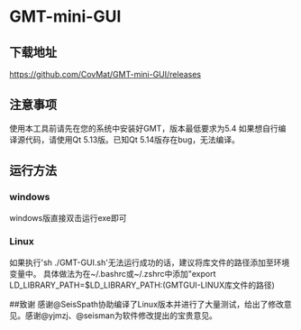 # GMT-mini-GUI

## 下载地址
https://github.com/CovMat/GMT-mini-GUI/releases

## 注意事项
使用本工具前请先在您的系统中安装好GMT，版本最低要求为5.4
如果想自行编译源代码，请使用Qt 5.13版。已知Qt 5.14版存在bug，无法编译。

## 运行方法
### windows
windows版直接双击运行exe即可
### Linux
如果执行'sh ./GMT-GUI.sh'无法运行成功的话，建议将库文件的路径添加至环境变量中。
具体做法为在~/.bashrc或~/.zshrc中添加"export LD_LIBRARY_PATH=$LD_LIBRARY_PATH:(GMTGUI-LINUX库文件的路径)

##致谢
感谢@SeisSpath协助编译了Linux版本并进行了大量测试，给出了修改意见。感谢@yjmzj、@seisman为软件修改提出的宝贵意见。
